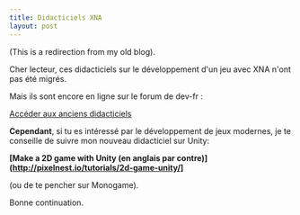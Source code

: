 ```yaml
---
title: Didacticiels XNA
layout: post
---
```


(This is a redirection from my old blog).

Cher lecteur, ces didacticiels sur le développement d'un jeu avec XNA n'ont pas été migrés.

Mais ils sont encore en ligne sur le forum de dev-fr :

[Accéder aux anciens didacticiels](http://www.dev-fr.org/index.php/board,87.0.html)

**Cependant**, si tu es intéressé par le développement de jeux modernes, je te conseille de suivre mon nouveau didacticiel sur Unity:

**[Make a 2D game with Unity (en anglais par contre)](http://pixelnest.io/tutorials/2d-game-unity/]**

(ou de te pencher sur Monogame).

Bonne continuation.
